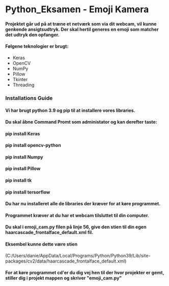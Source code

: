 # Python_Eksamen - Emoji Kamera

#### Projektet går ud på at træne et netværk som via dit webcam, vil kunne genkende ansigtsudtryk. Der skal hertil generes en emoji som matcher det udtryk den opfanger.      
#### Følgene teknologier er brugt:   
*  Keras
*  OpenCV
*  NumPy  
*  Pillow  
*  Tkinter  
*  Threading 

### Installations Guide 
#### Vi har brugt python 3.9 og pip til at installere vores libraries.  
#### Du skal åbne Command Promt som administator og kan derefter taste: 
#### pip install Keras  
#### pip install opencv-python  
#### pip install Numpy 
#### pip install Pillow  
#### pip install tk 
#### pip install tersorflow 
#### Du har nu installeret alle de libraries der kræver for at køre programmet. 
#### Programmet kræver at du har et webcam tilsluttet til din computer. 

#### Du skal i emoji_cam.py filen på linje 56, give den stien til din egen haarcascade_frontalface_default.xml fil. 
#### Eksembel kunne dette være stien
(C:/Users/danie/AppData/Local/Programs/Python/Python39/Lib/site-packages/cv2/data/haarcascade_frontalface_default.xml) 
#### For at køre programmet cd'er du dig vej hen til der hvor projekter er gemt, stiller dig i projekt mappen og skriver "emoji_cam.py"
